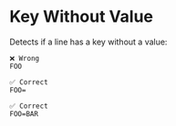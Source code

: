 # Key Without Value

Detects if a line has a key without a value:

```env
❌ Wrong
FOO

✅ Correct
FOO=

✅ Correct
FOO=BAR
```
